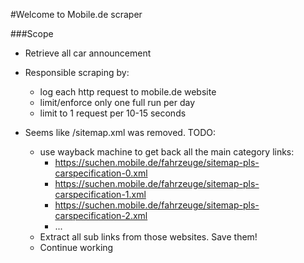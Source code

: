 #Welcome to Mobile.de scraper

###Scope
- Retrieve all car announcement
- Responsible scraping by:
  - log each http request to mobile.de website
  - limit/enforce only one full run per day
  - limit to 1 request per 10-15 seconds


- Seems like /sitemap.xml was removed. TODO:
  - use wayback machine to get back all the main category links:
    - https://suchen.mobile.de/fahrzeuge/sitemap-pls-carspecification-0.xml
    - https://suchen.mobile.de/fahrzeuge/sitemap-pls-carspecification-1.xml
    - https://suchen.mobile.de/fahrzeuge/sitemap-pls-carspecification-2.xml
    - ...
  - Extract all sub links from those websites. Save them!
  - Continue working